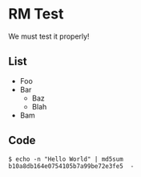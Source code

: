 # RM Test

We must test it properly!

## List

* Foo
* Bar
  * Baz
  * Blah
* Bam

## Code

```
$ echo -n "Hello World" | md5sum
b10a8db164e0754105b7a99be72e3fe5  -
```
